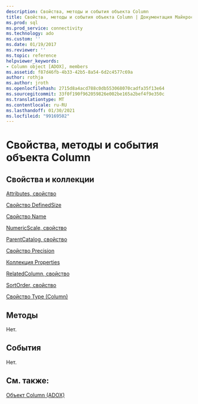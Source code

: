 ```yaml
---
description: Свойства, методы и события объекта Column
title: Свойства, методы и события объекта Column | Документация Майкрософт
ms.prod: sql
ms.prod_service: connectivity
ms.technology: ado
ms.custom: ''
ms.date: 01/19/2017
ms.reviewer: ''
ms.topic: reference
helpviewer_keywords:
- Column object [ADOX], members
ms.assetid: f87d46fb-4b33-42b5-8a54-6d2c4577c69a
author: rothja
ms.author: jroth
ms.openlocfilehash: 2715d8a4acd788c0db553068070cadfa35f13e64
ms.sourcegitcommit: 33f0f190f962059826e002be165a2bef4f9e350c
ms.translationtype: MT
ms.contentlocale: ru-RU
ms.lasthandoff: 01/30/2021
ms.locfileid: "99169502"
---
```

# <a name="column-object-properties-methods-and-events"></a>Свойства, методы и события объекта Column
## <a name="propertiescollections"></a>Свойства и коллекции  
 [Attributes, свойство](./attributes-property-adox.md)  
  
 [Свойство DefinedSize](./definedsize-property-adox.md)  
  
 [Свойство Name](./name-property-adox.md)  
  
 [NumericScale, свойство](./numericscale-property-adox.md)  
  
 [ParentCatalog, свойство](./parentcatalog-property-adox.md)  
  
 [Свойство Precision](./precision-property-adox.md)  
  
 [Коллекция Properties](../ado-api/properties-collection-ado.md)  
  
 [RelatedColumn, свойство](./relatedcolumn-property-adox.md)  
  
 [SortOrder, свойство](./sortorder-property-adox.md)  
  
 [Свойство Type (Column)](./type-property-column-adox.md)  
  
## <a name="methods"></a>Методы  
 Нет.  
  
## <a name="events"></a>События  
 Нет.  
  
## <a name="see-also"></a>См. также:  
 [Объект Column (ADOX)](./column-object-adox.md)